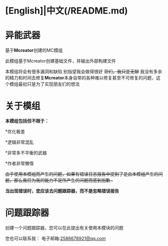 # [English]|中文(/README.md)
# 异能武器
基于**Mcreator**创建的MC模组

此模组基于Mcreator创建基础文件，并输出外部构建文件

本模组将会有很多漏洞和缺陷
别指望我会做得很好 ~~哥们，我只是无聊~~
我没有多余的精力和时间去修复**Mcreator**本身自带的各种难以修复甚至不可修复的问题，这个模组最初只是为了实现朋友们的想法

# 关于模组
**本模组包括但不限于：**

*优化极差

*逻辑非常混乱

*非常多不平衡的武器

*作者非常懒惰

~~由于使用本模组而产生的问题，如果有错误日志报告中提到了是由本模组产生的问题，那么我将为我的能力不足所产生的问题而感到抱歉~~~

**当出现错误时，您应该去问题跟踪器，而不是忽略错误报告**

# 问题跟踪器
创建一个问题跟踪器，您可以在此提出有关使用本模块的问题

您也可以联系我：
电子邮箱:2586678921@qq.com
